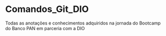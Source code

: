 # Comandos_Git_DIO
Todas as anotações e conhecimentos adquiridos na jornada do Bootcamp do Banco PAN em parceria com a DIO
